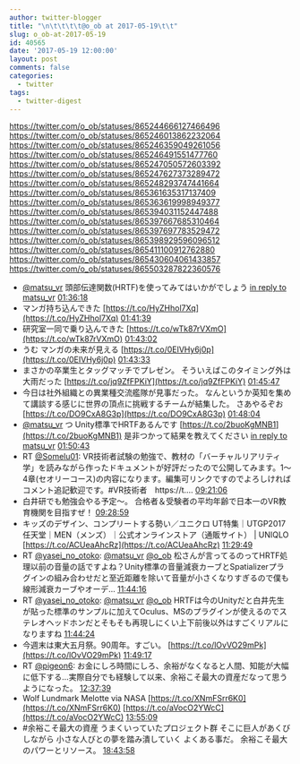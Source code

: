 ```yaml
---
author: twitter-blogger
title: "\n\t\t\t\t@o_ob at 2017-05-19\t\t"
slug: o_ob-at-2017-05-19
id: 40565
date: '2017-05-19 12:00:00'
layout: post
comments: false
categories:
  - twitter
tags:
  - twitter-digest
---
```


https://twitter.com/o_ob/statuses/865244666127466496 https://twitter.com/o_ob/statuses/865246013862232064 https://twitter.com/o_ob/statuses/865246359049261056 https://twitter.com/o_ob/statuses/865246491551477760 https://twitter.com/o_ob/statuses/865247050572603392 https://twitter.com/o_ob/statuses/865247627373289472 https://twitter.com/o_ob/statuses/865248293747441664 https://twitter.com/o_ob/statuses/865361635317137409 https://twitter.com/o_ob/statuses/865363619998949377 https://twitter.com/o_ob/statuses/865394031152447488 https://twitter.com/o_ob/statuses/865397667685310464 https://twitter.com/o_ob/statuses/865397697783529472 https://twitter.com/o_ob/statuses/865398929596096512 https://twitter.com/o_ob/statuses/865411100912762880 https://twitter.com/o_ob/statuses/865430604061433857 https://twitter.com/o_ob/statuses/865503287822360576  

*   [@matsu_vr](https://twitter.com/matsu_vr) 頭部伝達関数(HRTF)を使ってみてはいかがでしょう [in reply to matsu_vr](https://twitter.com/matsu_vr/statuses/865244069772926976) [01:36:18](https://twitter.com/o_ob/statuses/865244666127466496)
*   マンガ持ち込んできた [https://t.co/HyZHhol7Xq](https://t.co/HyZHhol7Xq) [01:41:39](https://twitter.com/o_ob/statuses/865246013862232064)
*   研究室一同で乗り込んできた [https://t.co/wTk87rVXmO](https://t.co/wTk87rVXmO) [01:43:02](https://twitter.com/o_ob/statuses/865246359049261056)
*   うむ マンガの未来が見える [https://t.co/0EIVHy6j0p](https://t.co/0EIVHy6j0p) [01:43:33](https://twitter.com/o_ob/statuses/865246491551477760)
*   まさかの卒業生とタッグマッチでプレゼン。 そういえばこのタイミング外は大雨だった [https://t.co/jq9ZfFPKiY](https://t.co/jq9ZfFPKiY) [01:45:47](https://twitter.com/o_ob/statuses/865247050572603392)
*   今日は社外組織との異業種交流艦隊が見事だった。 なんというか英知を集めて講談する感じに世界の頂点に挑戦するチームが結集した。 さあやるぞお [https://t.co/DO9CxA8G3p](https://t.co/DO9CxA8G3p) [01:48:04](https://twitter.com/o_ob/statuses/865247627373289472)
*   [@matsu_vr](https://twitter.com/matsu_vr) つ Unity標準でHRTFあるんです [https://t.co/2buoKgMNB1](https://t.co/2buoKgMNB1) 是非つかって結果を教えてください [in reply to matsu_vr](https://twitter.com/matsu_vr/statuses/865245237551050753) [01:50:43](https://twitter.com/o_ob/statuses/865248293747441664)
*   RT [@Somelu01](https://twitter.com/Somelu01): VR技術者試験の勉強で、教材の「バーチャルリアリティ学」を読みながら作ったドキュメントが好評だったので公開してみます。1〜4章(セオリーコース)の内容になります。編集可リンクですのでよろしければコメント追記歓迎です。#VR技術者　https://t.… [09:21:06](https://twitter.com/o_ob/statuses/865361635317137409)
*   白井研でも勉強会やる予定〜。 合格者＆受験者の平均年齢で日本一のVR教育機関を目指すぜ！ [09:28:59](https://twitter.com/o_ob/statuses/865363619998949377)
*   キッズのデザイン、コンプリートする勢い／ユニクロ UT特集｜UTGP2017 任天堂｜MEN（メンズ）｜公式オンラインストア（通販サイト） | UNIQLO [https://t.co/ACUeaAhcRz](https://t.co/ACUeaAhcRz) [11:29:49](https://twitter.com/o_ob/statuses/865394031152447488)
*   RT [@yasei_no_otoko](https://twitter.com/yasei_no_otoko): [@matsu_vr](https://twitter.com/matsu_vr) [@o_ob](https://twitter.com/o_ob) 松さんが言ってるのってHRTF処理以前の音量の話ですよね？Unity標準の音量減衰カーブとSpatializerプラグインの組み合わせだと至近距離を除いて音量が小さくなりすぎるので僕も線形減衰カーブやオーデ… [11:44:16](https://twitter.com/o_ob/statuses/865397667685310464)
*   RT [@yasei_no_otoko](https://twitter.com/yasei_no_otoko): [@matsu_vr](https://twitter.com/matsu_vr) [@o_ob](https://twitter.com/o_ob) HRTFは今のUnityだと白井先生が貼った標準のサンプルに加えてOculus、MSのプラグインが使えるのでステレオヘッドホンだとそもそも再現しにくい上下前後以外はすごくリアルになりますね [11:44:24](https://twitter.com/o_ob/statuses/865397697783529472)
*   今週末は東大五月祭。90周年。すごい。 [https://t.co/lOvVO29mPk](https://t.co/lOvVO29mPk) [11:49:17](https://twitter.com/o_ob/statuses/865398929596096512)
*   RT [@pigeon6](https://twitter.com/pigeon6): お金にしろ時間にしろ、余裕がなくなると人間、知能が大幅に低下する…実際自分でも経験して以来、余裕こそ最大の資産だなって思うようになった。 [12:37:39](https://twitter.com/o_ob/statuses/865411100912762880)
*   Wolf Lundmark Melotte via NASA [https://t.co/XNmFSrr6K0](https://t.co/XNmFSrr6K0) [https://t.co/aVocO2YWcC](https://t.co/aVocO2YWcC) [13:55:09](https://twitter.com/o_ob/statuses/865430604061433857)
*   #余裕こそ最大の資産 うまくいっていたプロジェクト群 そこに巨人があくびしながら 小さな人びとの夢を踏み潰していく よくある事だ。 余裕こそ最大のパワーとリソース。 [18:43:58](https://twitter.com/o_ob/statuses/865503287822360576)